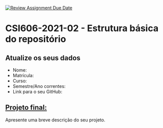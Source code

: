 [![Review Assignment Due Date](https://classroom.github.com/assets/deadline-readme-button-24ddc0f5d75046c5622901739e7c5dd533143b0c8e959d652212380cedb1ea36.svg)](https://classroom.github.com/a/MJipK3P4)
# **CSI606-2021-02 - Estrutura básica do repositório**

## Atualize os seus dados

- Nome:
- Matrícula:
- Curso:
- Semestre/Ano correntes:
- Link para o seu GitHub:

## [Projeto final:](./Projeto/README.md)

Apresente uma breve descrição do seu projeto.
